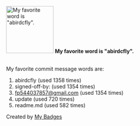 <img src="https://github.com/my-badges/my-badges/blob/master/src/all-badges/favorite-word/favorite-word.png?raw=true" alt="My favorite word is &quot;abirdcfly&quot;." title="My favorite word is &quot;abirdcfly&quot;." width="128">
<strong>My favorite word is &quot;abirdcfly&quot;.</strong>
<br><br>

My favorite commit message words are:

1. abirdcfly (used 1358 times)
2. signed-off-by: (used 1354 times)
3. <fp544037857@gmail.com> (used 1354 times)
4. update (used 720 times)
5. readme.md (used 582 times)


Created by <a href="https://github.com/my-badges/my-badges">My Badges</a>